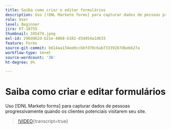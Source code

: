 ```yaml
---
title: Saiba como criar e editar formulários
description: Uso [!DNL Marketo forms] para capturar dados de pessoas progressivamente quando os clientes potenciais visitarem seu site.
role: User
level: Beginner
jira: KT-10755
thumbnail: 345474.jpeg
exl-id: 296d462d-b21e-4868-b102-d3d454a1d633
feature: Forms
source-git-commit: b614aa134ee0ccbbfd70c6ab73339287d6ebb27a
workflow-type: tm+mt
source-wordcount: '36'
ht-degree: 0%

---
```


# Saiba como criar e editar formulários

Uso [!DNL Marketo forms] para capturar dados de pessoas progressivamente quando os clientes potenciais visitarem seu site.

>[!VIDEO](https://video.tv.adobe.com/v/345474/?quality=12&learn=on){transcript=true}
